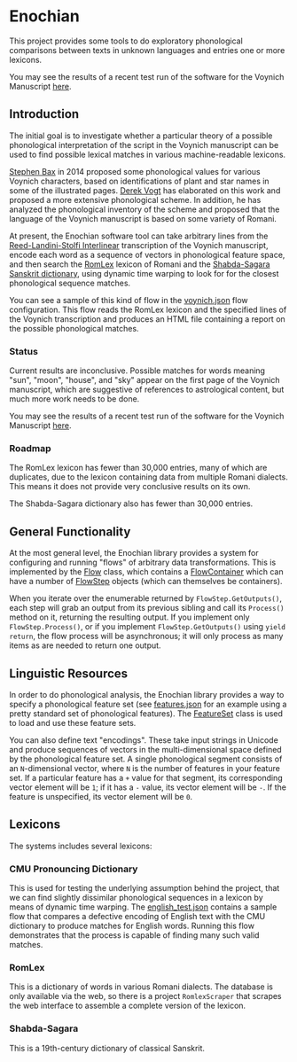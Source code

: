 # Enochian

This project provides some tools to do exploratory phonological comparisons
between texts in unknown languages and entries one or more lexicons.

You may see the results of a recent test run of the software for the Voynich Manuscript
[here](http://chalcolith.github.io/enochian).

## Introduction

The initial goal is to investigate whether a particular theory of a possible
phonological interpretation of the script in the Voynich manuscript can be used
to find possible lexical matches in various machine-readable lexicons.

[Stephen Bax](https://stephenbax.net/?page_id=11) in 2014 proposed some
phonological values for various Voynich characters, based on identifications of
plant and star names in some of the illustrated pages. [Derek
Vogt](https://www.youtube.com/channel/UC-sW5dOlDxxu0EgdNn2pMaQ/videos) has
elaborated on this work and proposed a more extensive phonological scheme. In
addition, he has analyzed the phonological inventory of the scheme and proposed
that the language of the Voynich manuscript is based on some variety of Romani.

At present, the Enochian software tool can take arbitrary lines from the
[Reed-Landini-Stolfi
Interlinear](http://www.ic.unicamp.br/~stolfi/voynich/98-12-28-interln16e6/)
transcription of the Voynich manuscript, encode each word as a sequence of
vectors in phonological feature space, and then search the
[RomLex](http://romani.uni-graz.at/romlex/) lexicon of Romani and the
[Shabda-Sagara Sanskrit
dictionary](http://www.sanskrit-lexicon.uni-koeln.de/scans/csldoc/dictionaries/shs.html),
using dynamic time warping to look for for the closest phonological sequence
matches.

You can see a sample of this kind of flow in the
[voynich.json](https://github.com/chalcolith/enochian/blob/master/samples/voynich.json)
flow configuration. This flow reads the RomLex lexicon and the specified lines
of the Voynich transcription and produces an HTML file containing a report on
the possible phonological matches.

### Status

Current results are inconclusive. Possible matches for words meaning "sun",
"moon", "house", and "sky" appear on the first page of the Voynich manuscript,
which are suggestive of references to astrological content, but much more work
needs to be done.

You may see the results of a recent test run of the software for the Voynich Manuscript
[here](http://chalcolith.github.io/enochian/index.html).

### Roadmap

The RomLex lexicon has fewer than 30,000 entries, many of which are duplicates,
due to the lexicon containing data from multiple Romani dialects. This means it
does not provide very conclusive results on its own.

The Shabda-Sagara dictionary also has fewer than 30,000 entries.


## General Functionality

At the most general level, the Enochian library provides a system for
configuring and running "flows" of arbitrary data transformations. This is
implemented by the
[Flow](https://github.com/chalcolith/enochian/blob/master/source/Enochian/Flow/Flow.cs)
class, which contains a
[FlowContainer](https://github.com/chalcolith/enochian/blob/master/source/Enochian/Flow/FlowContainer.cs)
which can have a number of
[FlowStep](https://github.com/chalcolith/enochian/blob/master/source/Enochian/Flow/FlowStep.cs)
objects (which can themselves be containers).

When you iterate over the enumerable returned by `FlowStep.GetOutputs()`, each
step will grab an output from its previous sibling and call its `Process()`
method on it, returning the resulting output. If you implement only
`FlowStep.Process()`, or if you implement `FlowStep.GetOutputs()` using `yield
return`, the flow process will be asynchronous; it will only process as many
items as are needed to return one output.


## Linguistic Resources

In order to do phonological analysis, the Enochian library provides a way to
specify a phonological feature set (see
[features.json](https://github.com/chalcolith/enochian/blob/master/resources/encodings/features.json)
for an example using a pretty standard set of phonological features). The
[FeatureSet](https://github.com/chalcolith/enochian/blob/master/source/Enochian/Text/FeatureSet.cs)
class is used to load and use these feature sets.

You can also define text "encodings". These take input strings in Unicode and
produce sequences of vectors in the multi-dimensional space defined by the
phonological feature set. A single phonological segment consists of an
`N`-dimensional vector, where `N` is the number of features in your feature set.
If a particular feature has a `+` value for that segment, its corresponding
vector element will be `1`; if it has a `-` value, its vector element will be
`-`. If the feature is unspecified, its vector element will be `0`.


## Lexicons

The systems includes several lexicons:

### CMU Pronouncing Dictionary

This is used for testing the underlying assumption behind the project, that we
can find slightly dissimilar phonological sequences in a lexicon by means of
dynamic time warping. The
[english_test.json](https://github.com/chalcolith/enochian/blob/master/samples/english_test.json)
contains a sample flow that compares a defective encoding of English text with
the CMU dictionary to produce matches for English words. Running this flow
demonstrates that the process is capable of finding many such valid matches.

### RomLex

This is a dictionary of words in various Romani dialects. The database is only
available via the web, so there is a project `RomlexScraper` that scrapes the
web interface to assemble a complete version of the lexicon.

### Shabda-Sagara

This is a 19th-century dictionary of classical Sanskrit.
